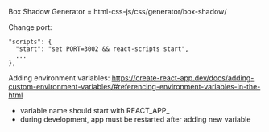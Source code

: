 Box Shadow Generator = html-css-js/css/generator/box-shadow/

Change port:
```
"scripts": {
  "start": "set PORT=3002 && react-scripts start",
  ...
},
```

Adding environment variables:
https://create-react-app.dev/docs/adding-custom-environment-variables/#referencing-environment-variables-in-the-html
* variable name should start with REACT_APP_
* during development, app must be restarted after adding new variable
